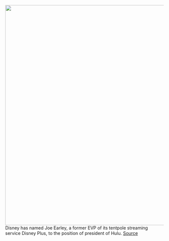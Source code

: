 <img src='https://cdn.vox-cdn.com/thumbor/KFy_-Swn4pGtXWziYYbTWV4Ka5A=/0x0:1396x1000/1200x800/filters:focal(121x409:343x631)/cdn.vox-cdn.com/uploads/chorus_image/image/70410342/disney_plus.0.png' width='700px' /><br/>
Disney has named Joe Earley, a former EVP of its tentpole streaming service Disney Plus, to the position of president of Hulu.
<a href='https://www.theverge.com/2022/1/19/22892271/disney-plus-hulu-reorganization-joe-earley-michael-paull-rebecca-campbell'> Source <a/>